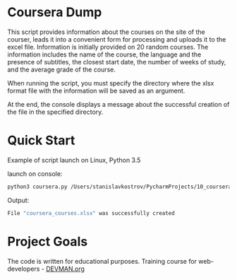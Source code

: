 # Coursera Dump

This script provides information about the courses on the site of the courser, leads it into a convenient form for processing and uploads it to the excel file. Information is initially provided on 20 random courses. The information includes the name of the course, the language and the presence of subtitles, the closest start date, the number of weeks of study, and the average grade of the course.


When running the script, you must specify the directory where the xlsx format file with the information will be saved as an argument.


At the end, the console displays a message about the successful creation of the file in the specified directory.

# Quick Start

Example of script launch on Linux, Python 3.5

launch on console:
```bash
python3 coursera.py /Users/stanislavkostrov/PycharmProjects/10_coursera-master
```

Output:
```bash
File "coursera_courses.xlsx" was successfully created
```

# Project Goals

The code is written for educational purposes. Training course for web-developers - [DEVMAN.org](https://devman.org)
